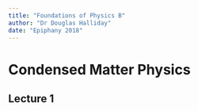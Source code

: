 ```yaml
---
title: "Foundations of Physics B"
author: "Dr Douglas Halliday"
date: "Epiphany 2018"
---
```


# Condensed Matter Physics

## Lecture 1
